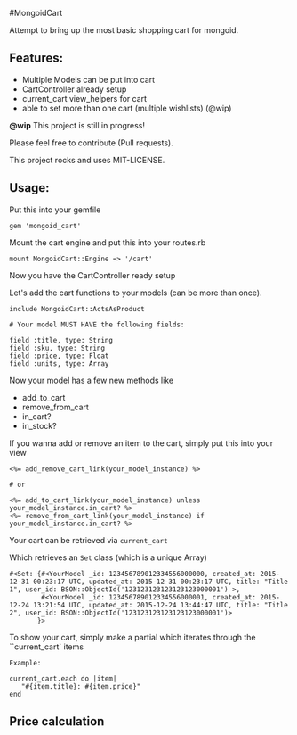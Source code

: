 #MongoidCart

Attempt to bring up the most basic shopping cart for mongoid.

## Features:

* Multiple Models can be put into cart
* CartController already setup
* current_cart view_helpers for cart
* able to set more than one cart (multiple wishlists) (@wip)

__@wip__ This project is still in progress!

Please feel free to contribute (Pull requests).

This project rocks and uses MIT-LICENSE.

## Usage:

Put this into your gemfile

    gem 'mongoid_cart'
    
Mount the cart engine and put this into your routes.rb

    mount MongoidCart::Engine => '/cart'

Now you have the CartController ready setup

Let's add the cart functions to your models (can be more than once).

    include MongoidCart::ActsAsProduct
    
    # Your model MUST HAVE the following fields:
    
    field :title, type: String
    field :sku, type: String
    field :price, type: Float
    field :units, type: Array
    
Now your model has a few new methods like

- add_to_cart 
- remove_from_cart
- in_cart?
- in_stock?

If you wanna add or remove an item to the cart, simply put this into your view

    <%= add_remove_cart_link(your_model_instance) %>

    # or 
    
    <%= add_to_cart_link(your_model_instance) unless your_model_instance.in_cart? %>
    <%= remove_from_cart_link(your_model_instance) if your_model_instance.in_cart? %>
    
Your cart can be retrieved via ``current_cart``

Which retrieves an ``Set`` class (which is a unique Array)

    #<Set: {#<YourModel _id: 123456789012334556000000, created_at: 2015-12-31 00:23:17 UTC, updated_at: 2015-12-31 00:23:17 UTC, title: "Title 1", user_id: BSON::ObjectId('123123123123123123000001') >,
            #<YourModel _id: 123456789012334556000001, created_at: 2015-12-24 13:21:54 UTC, updated_at: 2015-12-24 13:44:47 UTC, title: "Title 2", user_id: BSON::ObjectId('123123123123123123000001')>
           }>

To show your cart, simply make a partial which iterates through the ``current_cart` items

    Example:
    
    current_cart.each do |item|
       "#{item.title}: #{item.price}"
    end
    
## Price calculation


